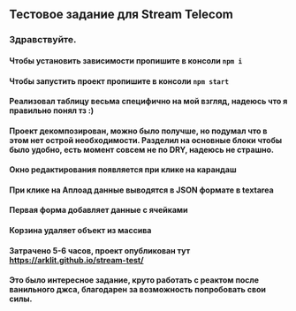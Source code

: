 ## Тестовое задание для Stream Telecom
### Здравствуйте.
#### Чтобы установить зависимости пропишите в консоли ``npm i``
#### Чтобы запустить проект пропишите в консоли ``npm start``
#### Реализовал таблицу весьма специфично на мой взгляд, надеюсь что я правильно понял тз :)
#### Проект декомпозирован, можно было получше, но подумал что в этом нет острой необходимости. Разделил на основные блоки чтобы было удобно, есть момент совсем не по DRY, надеюсь не страшно.
#### Окно редактирования появляется при клике на карандаш
#### При клике на Аплоад данные выводятся в JSON формате в textarea
#### Первая форма добавляет данные с ячейками
#### Корзина удаляет объект из массива
#### Затрачено 5-6 часов, проект опубликован тут https://arklit.github.io/stream-test/
#### Это было интересное задание, круто работать с реактом после ванильного джса, благодарен за возможность попробовать свои силы.
